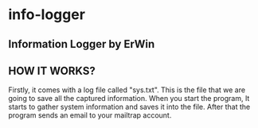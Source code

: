 # info-logger
Information Logger by ErWin
----------------------------
HOW IT WORKS?
--------------
Firstly, it comes with a log file called "sys.txt". This is the file that we are going to save all the captured information.
When you start the program, It starts to gather system information and saves it into the file. After that the program sends an email
to your mailtrap account.
